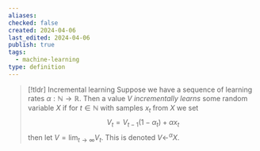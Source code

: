 ```yaml
---
aliases: 
checked: false
created: 2024-04-06
last_edited: 2024-04-06
publish: true
tags:
  - machine-learning
type: definition
---
```

>[!tldr] Incremental learning 
>Suppose we have a sequence of learning rates $\alpha: \mathbb{N} \rightarrow \mathbb{R}$. Then a value $V$ *incrementally learns* some random variable $X$ if for $t \in \mathbb{N}$ with samples $x_t$ from $X$ we set 
>$$V_t = V_{t-1}(1 - \alpha_t) + \alpha x_t$$ 
>then let $V = \lim_{t \rightarrow \infty} V_t$. This is denoted $V \leftarrow^{\alpha} X$.

